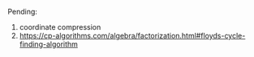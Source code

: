 Pending:
1. coordinate compression
2. https://cp-algorithms.com/algebra/factorization.html#floyds-cycle-finding-algorithm
